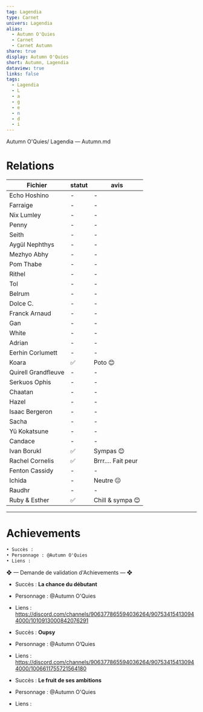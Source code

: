 ```yaml
---
tag: Lagendia
type: Carnet
univers: Lagendia
alias:
  - Autumn O'Quies
  - Carnet
  - Carnet Autumn
share: true
display: Autumn O'Quies
short: Autumn, Lagendia
dataview: true
links: false
tags:
  - Lagendia
  - L
  - a
  - g
  - e
  - n
  - d
  - i
---
```



Autumn O'Quies/ Lagendia —  Autumn.md

# Relations
| Fichier                                                                                            | statut | avis              |
| -------------------------------------------------------------------------------------------------- | ------ | ----------------- |
| Echo Hoshino             | \-     | \-                |
| Farraige                     | \-     | \-                |
| Nix Lumley                 | \-     | \-                |
| Penny                           | \-     | \-                |
| Seith                           | \-     | \-                |
| Aygül Nephthys         | \-     | \-                |
| Mezhyo Abhy               | \-     | \-                |
| Pom Thabe                   | \-     | \-                |
| Rithel                         | \-     | \-                |
| Tol                               | \-     | \-                |
| Belrum                          | \-     | \-                |
| Dolce C.                      | \-     | \-                |
| Franck Arnaud            | \-     | \-                |
| Gan                                | \-     | \-                |
| White                            | \-     | \-                |
| Adrian                           | \-     | \-                |
| Eerhin Corlumett       | \-     | \-                |
| Koara                             | ✅      | Poto 😊           |
| Quirell Grandfleuve | \-     | \-                |
| Serkuos Ophis             | \-     | \-                |
| Chaatan                        | \-     | \-                |
| Hazel                            | \-     | \-                |
| Isaac Bergeron          | \-     | \-                |
| Sacha                            | \-     | \-                |
| Yû Kokatsune              | \-     | \-                |
| Candace                             | \-     | \-                |
| Ivan Borukl                     | ✅      | Sympas 😊         |
| Rachel Cornelis             | ✅      | Brrr…. Fait peur  |
| Fenton Cassidy              | \-     | \-                |
| Ichida                              | \-     | Neutre 😐         |
| Raudhr                              | \-     | \-                |
| Ruby & Esther                | ✅      | Chill & sympa  😊 |




---
# Achievements
```md
• Succès :
• Personnage : @Autumn O'Quies
• Liens : 
```

❖ — Demande de validation d'Achievements — ❖
- Succès : **La chance du débutant**
- Personnage : @Autumn O'Quies
- Liens : https://discord.com/channels/906377865594036264/907534154130944000/1010913000842076291

- Succès : **Oupsy**
- Personnage : @Autumn O’Quies
- Liens : https://discord.com/channels/906377865594036264/907534154130944000/1006611755721564180

- Succès : **Le fruit de ses ambitions**
- Personnage : @Autumn O'Quies
- Liens :